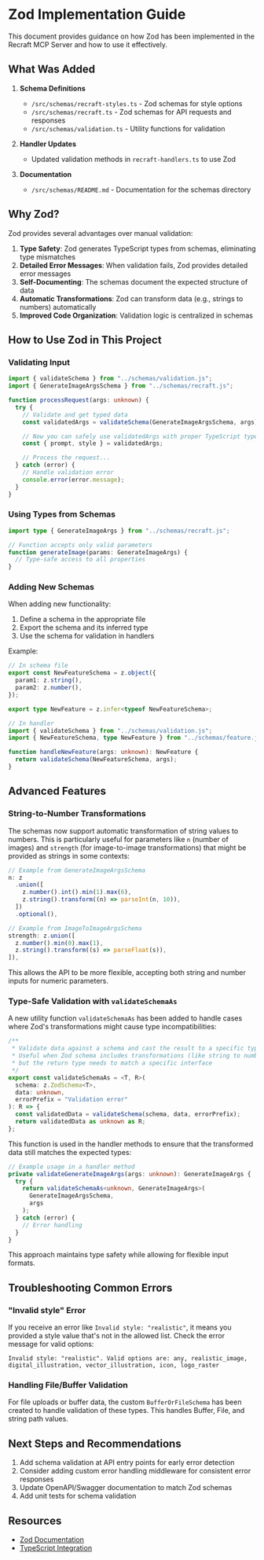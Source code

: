 # Zod Implementation Guide

This document provides guidance on how Zod has been implemented in the Recraft MCP Server and how to use it effectively.

## What Was Added

1. **Schema Definitions**

   - `/src/schemas/recraft-styles.ts` - Zod schemas for style options
   - `/src/schemas/recraft.ts` - Zod schemas for API requests and responses
   - `/src/schemas/validation.ts` - Utility functions for validation

2. **Handler Updates**

   - Updated validation methods in `recraft-handlers.ts` to use Zod

3. **Documentation**
   - `/src/schemas/README.md` - Documentation for the schemas directory

## Why Zod?

Zod provides several advantages over manual validation:

1. **Type Safety**: Zod generates TypeScript types from schemas, eliminating type mismatches
2. **Detailed Error Messages**: When validation fails, Zod provides detailed error messages
3. **Self-Documenting**: The schemas document the expected structure of data
4. **Automatic Transformations**: Zod can transform data (e.g., strings to numbers) automatically
5. **Improved Code Organization**: Validation logic is centralized in schemas

## How to Use Zod in This Project

### Validating Input

```typescript
import { validateSchema } from "../schemas/validation.js";
import { GenerateImageArgsSchema } from "../schemas/recraft.js";

function processRequest(args: unknown) {
  try {
    // Validate and get typed data
    const validatedArgs = validateSchema(GenerateImageArgsSchema, args);

    // Now you can safely use validatedArgs with proper TypeScript types
    const { prompt, style } = validatedArgs;

    // Process the request...
  } catch (error) {
    // Handle validation error
    console.error(error.message);
  }
}
```

### Using Types from Schemas

```typescript
import type { GenerateImageArgs } from "../schemas/recraft.js";

// Function accepts only valid parameters
function generateImage(params: GenerateImageArgs) {
  // Type-safe access to all properties
}
```

### Adding New Schemas

When adding new functionality:

1. Define a schema in the appropriate file
2. Export the schema and its inferred type
3. Use the schema for validation in handlers

Example:

```typescript
// In schema file
export const NewFeatureSchema = z.object({
  param1: z.string(),
  param2: z.number(),
});

export type NewFeature = z.infer<typeof NewFeatureSchema>;

// In handler
import { validateSchema } from "../schemas/validation.js";
import { NewFeatureSchema, type NewFeature } from "../schemas/feature.js";

function handleNewFeature(args: unknown): NewFeature {
  return validateSchema(NewFeatureSchema, args);
}
```

## Advanced Features

### String-to-Number Transformations

The schemas now support automatic transformation of string values to numbers. This is particularly useful for parameters like `n` (number of images) and `strength` (for image-to-image transformations) that might be provided as strings in some contexts:

```typescript
// Example from GenerateImageArgsSchema
n: z
  .union([
    z.number().int().min(1).max(6),
    z.string().transform((n) => parseInt(n, 10)),
  ])
  .optional(),

// Example from ImageToImageArgsSchema
strength: z.union([
  z.number().min(0).max(1),
  z.string().transform((s) => parseFloat(s)),
]),
```

This allows the API to be more flexible, accepting both string and number inputs for numeric parameters.

### Type-Safe Validation with `validateSchemaAs`

A new utility function `validateSchemaAs` has been added to handle cases where Zod's transformations might cause type incompatibilities:

```typescript
/**
 * Validate data against a schema and cast the result to a specific type
 * Useful when Zod schema includes transformations (like string to number)
 * but the return type needs to match a specific interface
 */
export const validateSchemaAs = <T, R>(
  schema: z.ZodSchema<T>,
  data: unknown,
  errorPrefix = "Validation error"
): R => {
  const validatedData = validateSchema(schema, data, errorPrefix);
  return validatedData as unknown as R;
};
```

This function is used in the handler methods to ensure that the transformed data still matches the expected types:

```typescript
// Example usage in a handler method
private validateGenerateImageArgs(args: unknown): GenerateImageArgs {
  try {
    return validateSchemaAs<unknown, GenerateImageArgs>(
      GenerateImageArgsSchema,
      args
    );
  } catch (error) {
    // Error handling
  }
}
```

This approach maintains type safety while allowing for flexible input formats.

## Troubleshooting Common Errors

### "Invalid style" Error

If you receive an error like `Invalid style: "realistic"`, it means you provided a style value that's not in the allowed list. Check the error message for valid options:

```
Invalid style: "realistic". Valid options are: any, realistic_image, digital_illustration, vector_illustration, icon, logo_raster
```

### Handling File/Buffer Validation

For file uploads or buffer data, the custom `BufferOrFileSchema` has been created to handle validation of these types. This handles Buffer, File, and string path values.

## Next Steps and Recommendations

1. Add schema validation at API entry points for early error detection
2. Consider adding custom error handling middleware for consistent error responses
3. Update OpenAPI/Swagger documentation to match Zod schemas
4. Add unit tests for schema validation

## Resources

- [Zod Documentation](https://zod.dev/)
- [TypeScript Integration](https://zod.dev/?id=type-inference)
